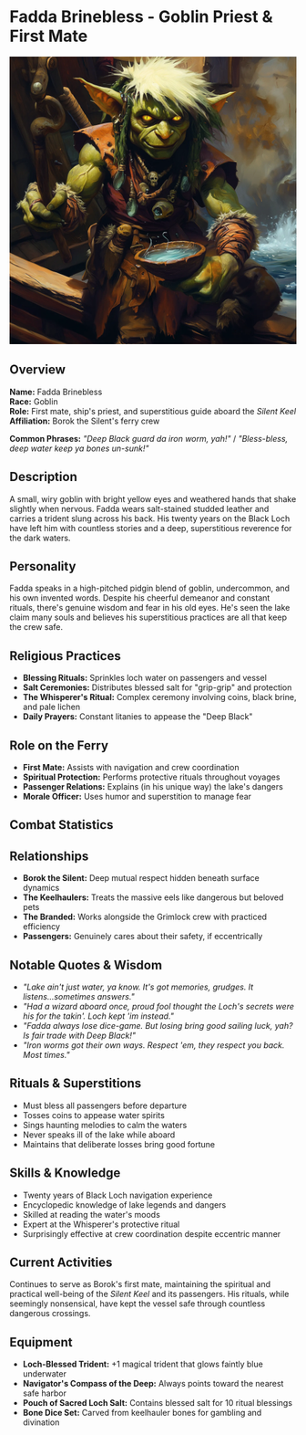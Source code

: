 # Fadda Brinebless - Goblin Priest & First Mate

<link rel="stylesheet" href="../drow_theme.css">

![Fadda Brinebless](images/fadda_brinebless.webp)

## Overview
**Name:** Fadda Brinebless  
**Race:** Goblin  
**Role:** First mate, ship's priest, and superstitious guide aboard the *Silent Keel*  
**Affiliation:** Borok the Silent's ferry crew  

**Common Phrases:** *"Deep Black guard da iron worm, yah!"* / *"Bless-bless, deep water keep ya bones un-sunk!"*

## Description
A small, wiry goblin with bright yellow eyes and weathered hands that shake slightly when nervous. Fadda wears salt-stained studded leather and carries a trident slung across his back. His twenty years on the Black Loch have left him with countless stories and a deep, superstitious reverence for the dark waters.

## Personality
Fadda speaks in a high-pitched pidgin blend of goblin, undercommon, and his own invented words. Despite his cheerful demeanor and constant rituals, there's genuine wisdom and fear in his old eyes. He's seen the lake claim many souls and believes his superstitious practices are all that keep the crew safe.

## Religious Practices
- **Blessing Rituals:** Sprinkles loch water on passengers and vessel
- **Salt Ceremonies:** Distributes blessed salt for "grip-grip" and protection
- **The Whisperer's Ritual:** Complex ceremony involving coins, black brine, and pale lichen
- **Daily Prayers:** Constant litanies to appease the "Deep Black"

## Role on the Ferry
- **First Mate:** Assists with navigation and crew coordination
- **Spiritual Protection:** Performs protective rituals throughout voyages
- **Passenger Relations:** Explains (in his unique way) the lake's dangers
- **Morale Officer:** Uses humor and superstition to manage fear


## Combat Statistics

<div id="fadda-brinebless-statblock"></div>

<script>
// Wait for page load to ensure all scripts are available
document.addEventListener('DOMContentLoaded', function() {
  setTimeout(function() {
    // Load statblock from JSON file
    loadJsonStatblock('json/fadda_brinebless.json', 'fadda-brinebless-statblock');
  }, 100);
});
</script>

## Relationships
- **Borok the Silent:** Deep mutual respect hidden beneath surface dynamics
- **The Keelhaulers:** Treats the massive eels like dangerous but beloved pets
- **The Branded:** Works alongside the Grimlock crew with practiced efficiency
- **Passengers:** Genuinely cares about their safety, if eccentrically

## Notable Quotes & Wisdom
- *"Lake ain't just water, ya know. It's got memories, grudges. It listens...sometimes answers."*
- *"Had a wizard aboard once, proud fool thought the Loch's secrets were his for the takin'. Loch kept 'im instead."*
- *"Fadda always lose dice-game. But losing bring good sailing luck, yah? Is fair trade with Deep Black!"*
- *"Iron worms got their own ways. Respect 'em, they respect you back. Most times."*

## Rituals & Superstitions
- Must bless all passengers before departure
- Tosses coins to appease water spirits
- Sings haunting melodies to calm the waters
- Never speaks ill of the lake while aboard
- Maintains that deliberate losses bring good fortune

## Skills & Knowledge
- Twenty years of Black Loch navigation experience
- Encyclopedic knowledge of lake legends and dangers
- Skilled at reading the water's moods
- Expert at the Whisperer's protective ritual
- Surprisingly effective at crew coordination despite eccentric manner

## Current Activities
Continues to serve as Borok's first mate, maintaining the spiritual and practical well-being of the *Silent Keel* and its passengers. His rituals, while seemingly nonsensical, have kept the vessel safe through countless dangerous crossings.

## Equipment
- **Loch-Blessed Trident:** +1 magical trident that glows faintly blue underwater
- **Navigator's Compass of the Deep:** Always points toward the nearest safe harbor
- **Pouch of Sacred Loch Salt:** Contains blessed salt for 10 ritual blessings
- **Bone Dice Set:** Carved from keelhauler bones for gambling and divination